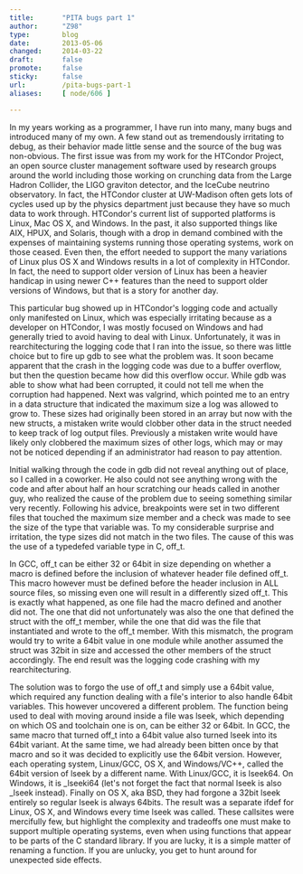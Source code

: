 ```yaml
---
title:       "PITA bugs part 1"
author:      "Z98"
type:        blog
date:        2013-05-06
changed:     2014-03-22
draft:       false
promote:     false
sticky:      false
url:         /pita-bugs-part-1
aliases:     [ node/606 ]

---
```


<p>In my years working as a programmer, I have run into many, many bugs and introduced many of my own. A few stand out as tremendously irritating to debug, as their behavior made little sense and the source of the bug was non-obvious. The first issue was from my work for the HTCondor Project, an open source cluster management software used by research groups around the world including those working on crunching data from the Large Hadron Collider, the LIGO graviton detector, and the IceCube neutrino observatory. In fact, the HTCondor cluster at UW-Madison often gets lots of cycles used up by the physics department just because they have so much data to work through. HTCondor&#39;s current list of supported platforms is Linux, Mac OS X, and Windows. In the past, it also supported things like AIX, HPUX, and Solaris, though with a drop in demand combined with the expenses of maintaining systems running those operating systems, work on those ceased. Even then, the effort needed to support the many variations of Linux plus OS X and Windows results in a lot of complexity in HTCondor. In fact, the need to support older version of Linux has been a heavier handicap in using newer C++ features than the need to support older versions of Windows, but that is a story for another day.</p><p>This particular bug showed up in HTCondor&#39;s logging code and actually only manifested on Linux, which was especially irritating because as a developer on HTCondor, I was mostly focused on Windows and had generally tried to avoid having to deal with Linux. Unfortunately, it was in rearchitecturing the logging code that I ran into the issue, so there was little choice but to fire up gdb to see what the problem was. It soon became apparent that the crash in the logging code was due to a buffer overflow, but then the question became how did this overflow occur. While gdb was able to show what had been corrupted, it could not tell me when the corruption had happened. Next was valgrind, which pointed me to an entry in a data structure that indicated the maximum size a log was allowed to grow to. These sizes had originally been stored in an array but now with the new structs, a mistaken write would clobber other data in the struct needed to keep track of log output files. Previously a mistaken write would have likely only clobbered the maximum sizes of other logs, which may or may not be noticed depending if an administrator had reason to pay attention.</p><p>Initial walking through the code in gdb did not reveal anything out of place, so I called in a coworker. He also could not see anything wrong with the code and after about half an hour scratching our heads called in another guy, who realized the cause of the problem due to seeing something similar very recently. Following his advice, breakpoints were set in two different files that touched the maximum size member and a check was made to see the size of the type that variable was. To my considerable surprise and irritation, the type sizes did not match in the two files. The cause of this was the use of a typedefed variable type in C, off_t.</p><p>In GCC, off_t can be either 32 or 64bit in size depending on whether a macro is defined before the inclusion of whatever header file defined off_t. This macro however must be defined before the header inclusion in ALL source files, so missing even one will result in a differently sized off_t. This is exactly what happened, as one file had the macro defined and another did not. The one that did not unfortunately was also the one that defined the struct with the off_t member, while the one that did was the file that instantiated and wrote to the off_t member. With this mismatch, the program would try to write a 64bit value in one module while another assumed the struct was 32bit in size and accessed the other members of the struct accordingly. The end result was the logging code crashing with my rearchitecturing.</p><p>The solution was to forgo the use of off_t and simply use a 64bit value, which required any function dealing with a file&#39;s interior to also handle 64bit variables. This however uncovered a different problem. The function being used to deal with moving around inside a file was lseek, which depending on which OS and toolchain one is on, can be either 32 or 64bit. In GCC, the same macro that turned off_t into a 64bit value also turned lseek into its 64bit variant. At the same time, we had already been bitten once by that macro and so it was decided to explicitly use the 64bit version. However, each operating system, Linux/GCC, OS X, and Windows/VC++, called the 64bit version of lseek by a different name. With Linux/GCC, it is lseek64. On Windows, it is _lseeki64 (let&#39;s not forget the fact that normal lseek is also _lseek instead). Finally on OS X, aka BSD, they had forgone a 32bit lseek entirely so regular lseek is always 64bits. The result was a separate ifdef for Linux, OS X, and Windows every time lseek was called. These callsites were mercifully few, but highlight the complexity and tradeoffs one must make to support multiple operating systems, even when using functions that appear to be parts of the C standard library. If you are lucky, it is a simple matter of renaming a function. If you are unlucky, you get to hunt around for unexpected side effects.</p>

